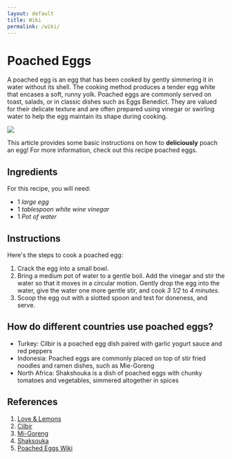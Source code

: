```yaml
---
layout: default
title: Wiki
permalink: /wiki/
---
```


# Poached Eggs 

A poached egg is an egg that has been cooked by gently simmering it in water without its shell. The cooking method produces a tender egg white that encases a soft, runny yolk. Poached eggs are commonly served on toast, salads, or in classic dishes such as Eggs Benedict. They are valued for their delicate texture and are often prepared using vinegar or swirling water to help the egg maintain its shape during cooking.

![](https://www.killingthyme.net/wp-content/uploads/2023/12/smoked-salmon-poached-egg-1-1.jpg)

This article provides some basic instructions on how to **deliciously** poach an egg! For more information, check out this recipe poached eggs.

## Ingredients 

For this recipe, you will need:

- 1 *large egg*
- 1 *tablespoon white wine vinegar*
- 1 *Pot of water*

## Instructions

Here's the steps to cook a poached egg:

1.  Crack the egg into a small bowl.
2.  Bring a medium pot of water to a gentle boil. Add the vinegar and stir the water so that it moves in a circular motion. Gently drop the egg into the water, give the water one more gentle stir, and cook *3 1/2* to *4 minutes*.
3.  Scoop the egg out with a slotted spoon and test for doneness, and serve.

## How do different countries use poached eggs?

* Turkey: Cilbir is a poached egg dish paired with garlic yogurt sauce and red peppers
* Indonesia: Poached eggs are commonly placed on top of stir fried noodles and ramen dishes, such as Mie-Goreng 
* North Africa: Shakshouka is a dish of poached eggs with chunky tomatoes and vegetables, simmered altogether in spices

## References

1. [Love & Lemons](https://www.loveandlemons.com/poached-eggs/)
2. [Cilbir](https://en.wikipedia.org/wiki/Çılbır)
3. [Mi-Goreng](https://en.wikipedia.org/wiki/Mie_goreng)
4. [Shaksouka](https://en.wikipedia.org/wiki/Shakshouka)
5. [Poached Eggs Wiki](https://en.wikipedia.org/wiki/Poached_egg)
